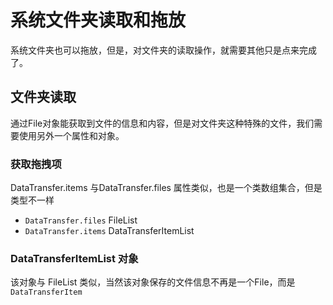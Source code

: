 # 系统文件夹读取和拖放
系统文件夹也可以拖放，但是，对文件夹的读取操作，就需要其他只是点来完成了。

## 文件夹读取
通过File对象能获取到文件的信息和内容，但是对文件夹这种特殊的文件，我们需要使用另外一个属性和对象。

### 获取拖拽项
DataTransfer.items 与DataTransfer.files 属性类似，也是一个类数组集合，但是类型不一样
- `DataTransfer.files`  FileList
- `DataTransfer.items`  DataTransferItemList

### DataTransferItemList 对象
该对象与 FileList 类似，当然该对象保存的文件信息不再是一个File，而是 `DataTransferItem`
